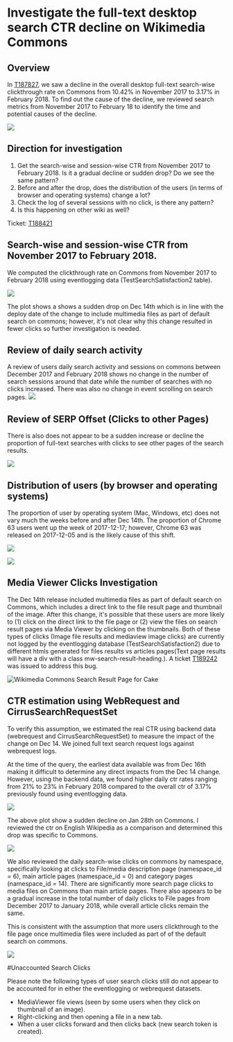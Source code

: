# Investigate the full-text desktop search CTR decline on Wikimedia Commons

## Overview
In [T187827](https://phabricator.wikimedia.org/T187827), we saw a decline in the overall desktop full-text search-wise clickthrough rate on Commons from 10.42% in November 2017 to 3.17% in February 2018. To find out the cause of the decline, we reviewed search metrics from November 2017 to February 18 to identify the time and potential causes of the decline.

![](ctr_eventlogging/figures/daily_ctr_Feb18.png)

## Direction for investigation

1. Get the search-wise and session-wise CTR from November 2017 to February 2018. Is it a gradual decline or sudden drop? Do we see the same pattern?
3. Before and after the drop, does the distribution of the users (in terms of browser and operating systems) change a lot?
4. Check the log of several sessions with no click, is there any pattern?
5. Is this happening on other wiki as well?

Ticket: [T188421](https://phabricator.wikimedia.org/T188421)

## Search-wise and session-wise CTR from November 2017 to February 2018. 

We computed the clickthrough rate on Commons from November 2017 to February 2018 using eventlogging data (TestSearchSatisfaction2 table).

![](ctr_eventlogging/figures/daily_ctr_commons_Nov17Feb18.png)

The plot shows a shows a sudden drop on Dec 14th which is in line with the deploy date of the change to include multimedia files as part of default search on commons; however, it's not clear why this change resulted in fewer clicks so further investigation is needed.  

## Review of daily search activity

A review of users daily search activity and sessions on commons between December 2017 and February 2018 shows no change in the number of search sessions around that date while the number of searches with no clicks increased.  There was also no change in event scrolling on search pages. 
![](ctr_eventlogging/figures/daily_searches.png)


## Review of SERP Offset (Clicks to other Pages)

There is also does not appear to be a sudden increase or decline the proportion of full-text searches with clicks to see other pages of the search results. 

![](ctr_eventlogging/figures/daily_serp_offset.png)

## Distribution of users (by browser and operating systems)

The proportion of user by operating system (Mac, Windows, etc) does not vary much the weeks before and after Dec 14th.  The proportion of Chrome 63 users went up the week of 2017-12-17; however, Chrome 63 was released on 2017-12-05 and is the likely cause of this shift. 

![](ctr_eventlogging/figures/daily_searches_bybrowser.png)

![](ctr_eventlogging/figures/daily_searches_byoses.png)


## Media Viewer Clicks Investigation

The Dec 14th release included multimedia files as part of default search on Commons, which includes a direct link to the file result page and thumbnail of the image. After this change, it's possible that these users are more likely to (1) click on the direct link to the file page or (2) view the files on search result pages via Media Viewer by clicking on the thumbnails. Both of these types of clicks (Image file results and mediaview image clicks) are currently not logged by the eventlogging database (TestSearchSatisfaction2) due to different htmls generated for files results vs articles pages(Text page results will have a div with a class mw-search-result-heading.). A ticket [T189242](https://phabricator.wikimedia.org/T189242) was issued to address this bug.

![Wikimedia Commons Search Result Page for Cake](ctr_eventlogging/figures/serp_page_screenshot.png)


## CTR estimation using WebRequest and CirrusSearchRequestSet

To verify this assumption, we estimated the real CTR using backend data (webrequest and CirrusSearchRequestSet) to measure the impact of the change on Dec 14. We joined full text search request logs against webrequest logs.

At the time of the query, the earliest data available was from Dec 16th making it difficult to determine any direct impacts from the Dec 14 change. However, using the backend data, we found higher daily ctr rates ranging from 21% to 23% in February 2018 compared to the overall ctr of 3.17% previously found using eventlogging data. 

![](ctr_webrequest/figures/daily_ctr_commons.png)


The above plot show a sudden decline on Jan 28th on Commons. I reviewed the ctr on English Wikipedia as a comparison and determined this drop was specific to Commons. 

![](ctr_webrequest/figures/daily_ctr_commons_enwiki.png)

We also reviewed the daily search-wise clicks on commons by namespace, specifically looking at clicks to File/media description page (namespace_id = 6),  main article pages (namespace_id = 0) and category pages (namespace_id = 14). There are significantly more search page clicks to media files on Commons than main article pages. There also appears to be a gradual increase in the total number of daily clicks to File pages from December 2017 to January 2018, while overall article clicks remain the same. 

This is consistent with the assumption that more users clickthrough to the file page once multimedia files were included as part of of the default search on commons. 

![](ctr_webrequest/figures/daily_clicks_bynamespace.png)

#Unaccounted Search Clicks

Please note the following types of user search clicks still do not appear to be accounted for in either the eventlogging or webrequest datasets.

- MediaViewer file views (seen by some users when they click on thumbnail of an image). 
- Right-clicking and then opening a file in a new tab.
- When a user clicks forward and then clicks back (new search token is created).





